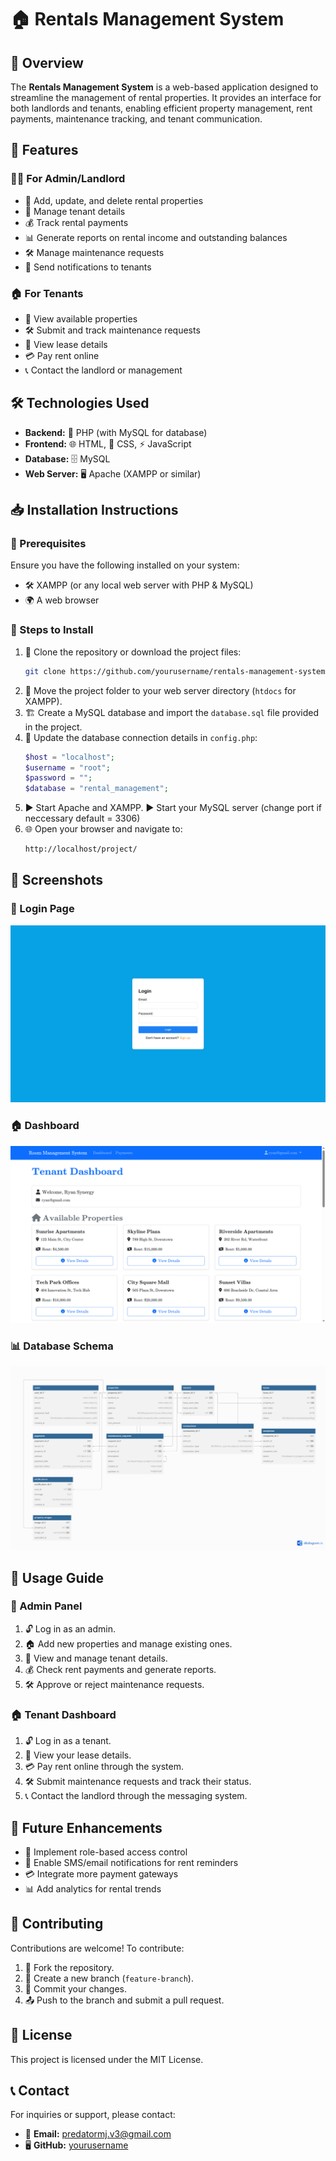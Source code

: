 # 🏠 Rentals Management System

## 📌 Overview
The **Rentals Management System** is a web-based application designed to streamline the management of rental properties. It provides an interface for both landlords and tenants, enabling efficient property management, rent payments, maintenance tracking, and tenant communication.

## 🚀 Features
### 👨‍💼 For Admin/Landlord
- 🏢 Add, update, and delete rental properties
- 👥 Manage tenant details
- 💰 Track rental payments
- 📊 Generate reports on rental income and outstanding balances
- 🛠️ Manage maintenance requests
- 🔔 Send notifications to tenants

### 🏠 For Tenants
- 🏡 View available properties
- 🛠️ Submit and track maintenance requests
- 📄 View lease details
- 💳 Pay rent online
- 📞 Contact the landlord or management

## 🛠 Technologies Used
- **Backend:** 🐘 PHP (with MySQL for database)
- **Frontend:** 🌐 HTML, 🎨 CSS, ⚡ JavaScript
- **Database:** 🗄️ MySQL
- **Web Server:** 🖥️ Apache (XAMPP or similar)

## 📥 Installation Instructions
### 🔧 Prerequisites
Ensure you have the following installed on your system:
- 🛠️ XAMPP (or any local web server with PHP & MySQL)
- 🌍 A web browser

### 📌 Steps to Install
1. 📂 Clone the repository or download the project files:
   ```sh
   git clone https://github.com/yourusername/rentals-management-system.git
   ```
2. 📂 Move the project folder to your web server directory (`htdocs` for XAMPP).
3. 🏗️ Create a MySQL database and import the `database.sql` file provided in the project.
4. 📝 Update the database connection details in `config.php`:
   ```php
   $host = "localhost";
   $username = "root";
   $password = "";
   $database = "rental_management";
   ```
5. ▶️ Start Apache and XAMPP.
    ▶️ Start your MySQL server (change port if neccessary default = 3306)
6. 🌐 Open your browser and navigate to:
   ```sh
   http://localhost/project/
   ```

## 📸 Screenshots
### 🔑 Login Page
![Login Page](login.png)

### 🏠 Dashboard
![Dashboard](dashboard.png)

### 📊 Database Schema
![Database Schema](rentals-dbschema.png)

## 📖 Usage Guide
### 🔑 Admin Panel
1. 🔓 Log in as an admin.
2. 🏠 Add new properties and manage existing ones.
3. 👥 View and manage tenant details.
4. 💰 Check rent payments and generate reports.
5. 🛠️ Approve or reject maintenance requests.

### 🏠 Tenant Dashboard
1. 🔓 Log in as a tenant.
2. 📄 View your lease details.
3. 💳 Pay rent online through the system.
4. 🛠️ Submit maintenance requests and track their status.
5. 📞 Contact the landlord through the messaging system.

## 🚀 Future Enhancements
- 🔐 Implement role-based access control
- 📩 Enable SMS/email notifications for rent reminders
- 💳 Integrate more payment gateways
- 📊 Add analytics for rental trends

## 🤝 Contributing
Contributions are welcome! To contribute:
1. 🍴 Fork the repository.
2. 🌱 Create a new branch (`feature-branch`).
3. 📝 Commit your changes.
4. 📤 Push to the branch and submit a pull request.

## 📜 License
This project is licensed under the MIT License.

## 📞 Contact
For inquiries or support, please contact:
- 📧 **Email:** predatormj.v3@gmail.com
- 🖥 **GitHub:** [yourusername](https://github.com/Joseph-tech-dev)

